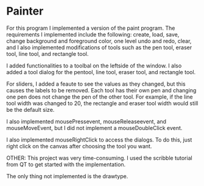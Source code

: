 # Painter
For this program I implemented a version of the paint program.
The requirements I implemented include the following:
create, load, save, change background and foreground color, one level undo and redo,
clear, and I also implemented modifications of tools such as the pen tool,
eraser tool, line tool, and rectangle tool.

I added functionalities to a toolbal on the leftside of the window.
I also added a tool dialog for the pentool, line tool, eraser tool, and rectangle tool.

For sliders, I added a feaute to see the values as they changed, but this causes the labels to
be removed. Each tool has their own pen and changing one pen does not change the pen of
the other tool. For example, if the line tool width was changed to 20, the rectangle and
eraser tool width would still be the default size.

I also implemented mousePressevent, mouseReleaseevent, and mouseMoveEvent, but I did
not implement a mouseDoubleClick event.

I also implemented mouseRightClick to access the dialogs. To do this, just right click
on the canvas after choosing the tool you want.

OTHER:
This project was very time-consuming.
I used the scribble tutorial from QT to get started with the implementation.

The only thing not implemented is the drawtype.
